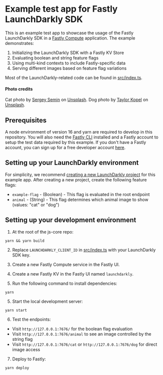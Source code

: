 # Example test app for Fastly LaunchDarkly SDK

This is an example test app to showcase the usage of the Fastly LaunchDarkly SDK in a [Fastly Compute](https://docs.fastly.com/products/compute-at-edge) application. The example demonstrates:

1. Initializing the LaunchDarkly SDK with a Fastly KV Store
2. Evaluating boolean and string feature flags
3. Using multi-kind contexts to include Fastly-specific data
4. Serving different images based on feature flag variations

Most of the LaunchDarkly-related code can be found in [src/index.ts](src/index.ts).

#### Photo credits

Cat photo by [Sergey Semin](https://unsplash.com/@feneek?utm_content=creditCopyText&utm_medium=referral&utm_source=unsplash) on [Unsplash](https://unsplash.com/photos/brown-and-white-tabby-cat-DwHULfmhulE?utm_content=creditCopyText&utm_medium=referral&utm_source=unsplash). Dog photo by [Taylor Kopel](https://unsplash.com/@taylorkopel?utm_content=creditCopyText&utm_medium=referral&utm_source=unsplash) on [Unsplash](https://unsplash.com/photos/yellow-labrador-retriever-puppy-sitting-on-floor-WX4i1Jq_o0Y?utm_content=creditCopyText&utm_medium=referral&utm_source=unsplash).

## Prerequisites

A node environment of version 16 and yarn are required to develop in this repository.
You will also need the [Fastly CLI](https://developer.fastly.com/learning/tools/cli) installed and a Fastly account to setup
the test data required by this example. If you don't have a Fastly account, you can sign up for a free developer account [here](https://www.fastly.com/signup?tier=free).

## Setting up your LaunchDarkly environment

For simplicity, we recommend [creating a new LaunchDarkly project](https://docs.launchdarkly.com/home/organize/projects/?q=create+proj) for this example app. After creating a new project, create the following feature flags:

- `example-flag` - (Boolean) - This flag is evaluated in the root endpoint
- `animal` - (String) - This flag determines which animal image to show (values: "cat" or "dog")

## Setting up your development environment

1. At the root of the js-core repo:

```shell
yarn && yarn build
```

2. Replace `LAUNCHDARKLY_CLIENT_ID` in [src/index.ts](src/index.ts) with your LaunchDarkly SDK key.

3. Create a new Fastly Compute service in the Fastly UI.

4. Create a new Fastly KV in the Fastly UI named `launchdarkly`.

5. Run the following command to install dependencies:

```shell
yarn
```

5. Start the local development server:

```shell
yarn start
```

6. Test the endpoints:

- Visit `http://127.0.0.1:7676/` for the boolean flag evaluation
- Visit `http://127.0.0.1:7676/animal` to see an image controlled by the string flag
- Visit `http://127.0.0.1:7676/cat` or `http://127.0.0.1:7676/dog` for direct image access

7. Deploy to Fastly:

```shell
yarn deploy
```
